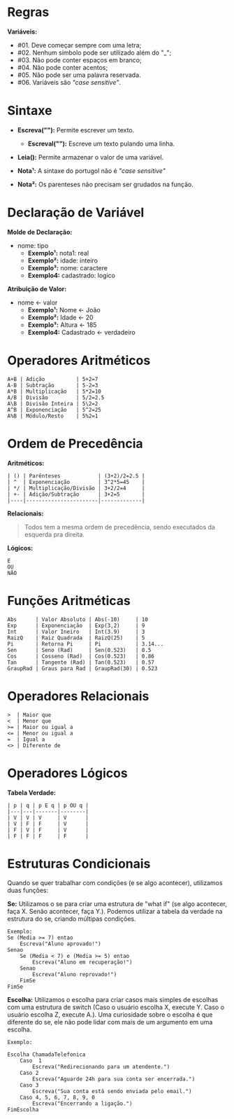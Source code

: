 # Regras

**Variáveis:**
- #01. Deve começar sempre com uma letra;
- #02. Nenhum símbolo pode ser utilizado além do "_";
- #03. Não pode conter espaços em branco;
- #04. Não pode conter acentos;
- #05. Não pode ser uma palavra reservada.
- #06. Variáveis são *"case sensitive"*.

# Sintaxe

- **Escreva(""):** Permite escrever um texto.
    - **Escreval(""):** Escreve um texto pulando uma linha.
- **Leia():** Permite armazenar o valor de uma variável.

- **Nota¹:** A sintaxe do portugol não é *"case sensitive"*
- **Nota²:** Os parenteses não precisam ser grudados na função.

# Declaração de Variável

**Molde de Declaração:**
- nome: tipo
    - **Exemplo¹:** nota1: real
    - **Exemplo²:** idade: inteiro
    - **Exemplo³:** nome: caractere
    - **Exemplo4:** cadastrado: logico

**Atribuição de Valor:**
- nome <- valor
    - **Exemplo¹:** Nome <- João
    - **Exemplo²:** Idade <- 20
    - **Exemplo³:** Altura <- 185
    - **Exemplo4:** Cadastrado <- verdadeiro

# Operadores Aritméticos

```
A+B | Adição          | 5+2=7
A-B | Subtração       | 5-2=3
A*B | Multiplicação   | 5*2=10
A/B | Divisão         | 5/2=2.5 
A\B | Divisão Inteira | 5\2=2
A^B | Exponenciação   | 5^2=25
A%B | Módulo/Resto    | 5%2=1
```

# Ordem de Precedência

**Aritméticos:**
```
| () | Parênteses            | (3+2)/2=2.5 |
| ^  | Exponenciação         | 3^2*5=45    |
| */ | Multiplicação/Divisão | 3+2/2=4     |
| +- | Adição/Subtração      | 3+2=5       |
|----|-----------------------|-------------|
```

**Relacionais:**

> Todos tem a mesma ordem de precedência, sendo executados da esquerda pra direita.

**Lógicos:**
```
E
OU
NÃO
```

# Funções Aritméticas
```
Abs      | Valor Absoluto | Abs(-10)     | 10
Exp      | Exponenciação  | Exp(3,2)     | 9
Int      | Valor Ineiro   | Int(3.9)     | 3
RaizQ    | Raiz Quadrada  | RaizQ(25)    | 5
Pi       | Retorna Pi     | Pi           | 3.14...
Sen      | Seno (Rad)     | Sen(0.523)   | 0.5
Cos      | Cosseno (Rad)  | Cos(0.523)   | 0.86
Tan      | Tangente (Rad) | Tan(0.523)   | 0.57
GraupRad | Graus para Rad | GraupRad(30) | 0.523
```

# Operadores Relacionais
```
>  | Maior que
<  | Menor que
>= | Maior ou igual a
<= | Menor ou igual a
=  | Igual a
<> | Diferente de
```

# Operadores Lógicos

**Tabela Verdade:**
```
| p | q | p E q | p OU q |
|---|---|-------|--------|
| V | V | V     | V      |
| V | F | F     | V      |
| F | V | F     | V      |
| F | F | F     | F      |
```

# Estruturas Condicionais

Quando se quer trabalhar com condições (e se algo acontecer), utilizamos duas funções:

**Se:** Utilizamos o se para criar uma estrutura de "what if" (se algo acontecer, faça X. Senão acontecer, faça Y.). Podemos utilizar a tabela da verdade na estrutura do se, criando múltipas condições.

```
Exemplo:
Se (Media >= 7) entao
    Escreva("Aluno aprovado!")
Senao
    Se (Media < 7) e (Media >= 5) entao
        Escreva("Aluno em recuperação!")
    Senao
        Escreva("Aluno reprovado!")
    FimSe
FimSe
```

**Escolha:** Utilizamos o escolha para criar casos mais simples de escolhas com uma estrutura de switch (Caso o usuário escolha X, execute Y. Caso o usuário escolha Z, execute A.). Uma curiosidade sobre o escolha é que diferente do se, ele não pode lidar com mais de um argumento em uma escolha.

```
Exemplo:

Escolha ChamadaTelefonica
    Caso  1
        Escreva("Redirecionando para um atendente.")
    Caso 2
        Escreva("Aguarde 24h para sua conta ser encerrada.")
    Caso 3
        Escreva("Sua conta está sendo enviada pelo email.")
    Caso 4, 5, 6, 7, 8, 9, 0
        Escreva("Encerrando a ligação.")
FimEscolha
```